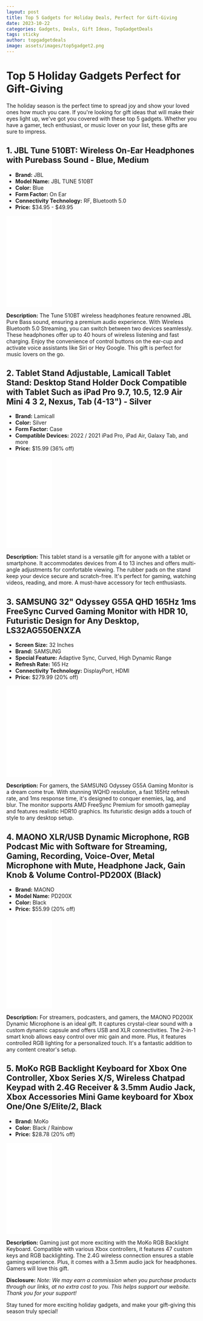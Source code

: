 ```yaml
---
layout: post
title: Top 5 Gadgets for Holiday Deals, Perfect for Gift-Giving
date: 2023-10-22
categories: Gadgets, Deals, Gift Ideas, TopGadgetDeals
tags: sticky
author: topgadgetdeals
image: assets/images/top5gadget2.png
---
```


# Top 5 Holiday Gadgets Perfect for Gift-Giving

The holiday season is the perfect time to spread joy and show your loved ones how much you care. If you're looking for gift ideas that will make their eyes light up, we've got you covered with these top 5 gadgets. Whether you have a gamer, tech enthusiast, or music lover on your list, these gifts are sure to impress.

## 1. JBL Tune 510BT: Wireless On-Ear Headphones with Purebass Sound - Blue, Medium

- **Brand:** JBL
- **Model Name:** JBL TUNE 510BT
- **Color:** Blue
- **Form Factor:** On Ear
- **Connectivity Technology:** RF, Bluetooth 5.0
- **Price:** $34.95 - $49.95
<iframe sandbox="allow-popups allow-scripts allow-modals allow-forms allow-same-origin" style="width:120px;height:240px;" marginwidth="0" marginheight="0" scrolling="no" frameborder="0" src="//ws-na.amazon-adsystem.com/widgets/q?ServiceVersion=20070822&OneJS=1&Operation=GetAdHtml&MarketPlace=US&source=ss&ref=as_ss_li_til&ad_type=product_link&tracking_id=godesignbuild-20&language=en_US&marketplace=amazon&region=US&placement=B08WM1V5P1&asins=B08WM1V5P1&linkId=5750cab476ef67dd375b548e16520591&show_border=true&link_opens_in_new_window=true"></iframe>

**Description:**
The Tune 510BT wireless headphones feature renowned JBL Pure Bass sound, ensuring a premium audio experience. With Wireless Bluetooth 5.0 Streaming, you can switch between two devices seamlessly. These headphones offer up to 40 hours of wireless listening and fast charging. Enjoy the convenience of control buttons on the ear-cup and activate voice assistants like Siri or Hey Google. This gift is perfect for music lovers on the go.

## 2. Tablet Stand Adjustable, Lamicall Tablet Stand: Desktop Stand Holder Dock Compatible with Tablet Such as iPad Pro 9.7, 10.5, 12.9 Air Mini 4 3 2, Nexus, Tab (4-13") - Silver

- **Brand:** Lamicall
- **Color:** Silver
- **Form Factor:** Case
- **Compatible Devices:** 2022 / 2021 iPad Pro, iPad Air, Galaxy Tab, and more
- **Price:** $15.99 (36% off)
<iframe sandbox="allow-popups allow-scripts allow-modals allow-forms allow-same-origin" style="width:120px;height:240px;" marginwidth="0" marginheight="0" scrolling="no" frameborder="0" src="//ws-na.amazon-adsystem.com/widgets/q?ServiceVersion=20070822&OneJS=1&Operation=GetAdHtml&MarketPlace=US&source=ss&ref=as_ss_li_til&ad_type=product_link&tracking_id=godesignbuild-20&language=en_US&marketplace=amazon&region=US&placement=B01DBV1OKY&asins=B01DBV1OKY&linkId=c6c31dbda47b31d5e3c75c68050b7aa3&show_border=true&link_opens_in_new_window=true"></iframe>

**Description:**
This tablet stand is a versatile gift for anyone with a tablet or smartphone. It accommodates devices from 4 to 13 inches and offers multi-angle adjustments for comfortable viewing. The rubber pads on the stand keep your device secure and scratch-free. It's perfect for gaming, watching videos, reading, and more. A must-have accessory for tech enthusiasts.

## 3. SAMSUNG 32" Odyssey G55A QHD 165Hz 1ms FreeSync Curved Gaming Monitor with HDR 10, Futuristic Design for Any Desktop, LS32AG550ENXZA

- **Screen Size:** 32 Inches
- **Brand:** SAMSUNG
- **Special Feature:** Adaptive Sync, Curved, High Dynamic Range
- **Refresh Rate:** 165 Hz
- **Connectivity Technology:** DisplayPort, HDMI
- **Price:** $279.99 (20% off)
<iframe sandbox="allow-popups allow-scripts allow-modals allow-forms allow-same-origin" style="width:120px;height:240px;" marginwidth="0" marginheight="0" scrolling="no" frameborder="0" src="//ws-na.amazon-adsystem.com/widgets/q?ServiceVersion=20070822&OneJS=1&Operation=GetAdHtml&MarketPlace=US&source=ss&ref=as_ss_li_til&ad_type=product_link&tracking_id=godesignbuild-20&language=en_US&marketplace=amazon&region=US&placement=B09TMJ9LGR&asins=B09TMJ9LGR&linkId=8ba5390598c27d8bbc1d9277d025c0b5&show_border=true&link_opens_in_new_window=true"></iframe>

**Description:**
For gamers, the SAMSUNG Odyssey G55A Gaming Monitor is a dream come true. With stunning WQHD resolution, a fast 165Hz refresh rate, and 1ms response time, it's designed to conquer enemies, lag, and blur. The monitor supports AMD FreeSync Premium for smooth gameplay and features realistic HDR10 graphics. Its futuristic design adds a touch of style to any desktop setup.

## 4. MAONO XLR/USB Dynamic Microphone, RGB Podcast Mic with Software for Streaming, Gaming, Recording, Voice-Over, Metal Microphone with Mute, Headphone Jack, Gain Knob & Volume Control-PD200X (Black)

- **Brand:** MAONO
- **Model Name:** PD200X
- **Color:** Black
- **Price:** $55.99 (20% off)
<iframe sandbox="allow-popups allow-scripts allow-modals allow-forms allow-same-origin" style="width:120px;height:240px;" marginwidth="0" marginheight="0" scrolling="no" frameborder="0" src="//ws-na.amazon-adsystem.com/widgets/q?ServiceVersion=20070822&OneJS=1&Operation=GetAdHtml&MarketPlace=US&source=ss&ref=as_ss_li_til&ad_type=product_link&tracking_id=godesignbuild-20&language=en_US&marketplace=amazon&region=US&placement=B0BSFG4SCW&asins=B0BSFG4SCW&linkId=97c7904eedd603bfb4545b853e354be0&show_border=true&link_opens_in_new_window=true"></iframe>

**Description:**
For streamers, podcasters, and gamers, the MAONO PD200X Dynamic Microphone is an ideal gift. It captures crystal-clear sound with a custom dynamic capsule and offers USB and XLR connectivities. The 2-in-1 smart knob allows easy control over mic gain and more. Plus, it features controlled RGB lighting for a personalized touch. It's a fantastic addition to any content creator's setup.

## 5. MoKo RGB Backlight Keyboard for Xbox One Controller, Xbox Series X/S, Wireless Chatpad Keypad with 2.4G Receiver & 3.5mm Audio Jack, Xbox Accessories Mini Game keyboard for Xbox One/One S/Elite/2, Black

- **Brand:** MoKo
- **Color:** Black / Rainbow
- **Price:** $28.78 (20% off)
<iframe sandbox="allow-popups allow-scripts allow-modals allow-forms allow-same-origin" style="width:120px;height:240px;" marginwidth="0" marginheight="0" scrolling="no" frameborder="0" src="//ws-na.amazon-adsystem.com/widgets/q?ServiceVersion=20070822&OneJS=1&Operation=GetAdHtml&MarketPlace=US&source=ss&ref=as_ss_li_til&ad_type=product_link&tracking_id=godesignbuild-20&language=en_US&marketplace=amazon&region=US&placement=B0CBS6HDFS&asins=B0CBS6HDFS&linkId=316a182bea6799c33efcc0ff2dfe328e&show_border=true&link_opens_in_new_window=true"></iframe>

**Description:**
Gaming just got more exciting with the MoKo RGB Backlight Keyboard. Compatible with various Xbox controllers, it features 47 custom keys and RGB backlighting. The 2.4G wireless connection ensures a stable gaming experience. Plus, it comes with a 3.5mm audio jack for headphones. Gamers will love this gift.

**Disclosure:**
*Note: We may earn a commission when you purchase products through our links, at no extra cost to you. This helps support our website. Thank you for your support!*

Stay tuned for more exciting holiday gadgets, and make your gift-giving this season truly special!
